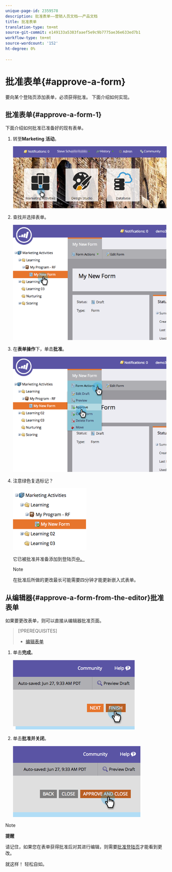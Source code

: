 ```yaml
---
unique-page-id: 2359578
description: 批准表单——营销人员文档——产品文档
title: 批准表单
translation-type: tm+mt
source-git-commit: e149133a5383faaef5e9c9b7775ae36e633ed7b1
workflow-type: tm+mt
source-wordcount: '152'
ht-degree: 0%

---
```



# 批准表单{#approve-a-form}

要向某个登陆页添加表单，必须获得批准。 下面介绍如何实现。

## 批准表单{#approve-a-form-1}

下面介绍如何批准已准备好的现有表单。

1. 转至&#x200B;**Marketing** **活动**。

   ![](assets/login-marketing-activities-7.png)

1. 查找并选择表单。

   ![](assets/image2014-9-15-17-3a49-3a40.png)

1. 在&#x200B;**表单操作**&#x200B;下，单击&#x200B;**批准**。

   ![](assets/image2014-9-15-17-3a49-3a47.png)

1. 注意绿色复选标记？

   ![](assets/image2014-9-15-17-3a50-3a2.png)

   它已被批准并准备添加到登陆页[中。](../../../../product-docs/demand-generation/landing-pages/understanding-landing-pages/approve-unapprove-or-delete-a-landing-page.md)

   >[!NOTE]
   >
   >在批准后所做的更改最长可能需要四分钟才能更新嵌入式表单。

## 从编辑器{#approve-a-form-from-the-editor}批准表单

如果要更改表单，则可以直接从编辑器批准页面。

>[!PREREQUISITES]
>
>* [编辑表单](../../../../product-docs/demand-generation/forms/form-actions/edit-a-form.md)

>



1. 单击&#x200B;**完成**。

   ![](assets/image2014-9-15-17-3a51-3a43.png)

1. 单击&#x200B;**批准并关闭**。

   ![](assets/image2014-9-15-17-3a52-3a1.png)

>[!NOTE]
>
>**提醒**
>
>请记住，如果您在表单获得批准后对其进行编辑，则需要[批准登陆页](../../../../product-docs/demand-generation/landing-pages/understanding-landing-pages/approve-unapprove-or-delete-a-landing-page.md)才能看到更改。

就这样！ 轻松自如。